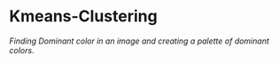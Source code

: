 # Kmeans-Clustering
*Finding Dominant color in an image and creating a palette of dominant colors*.

